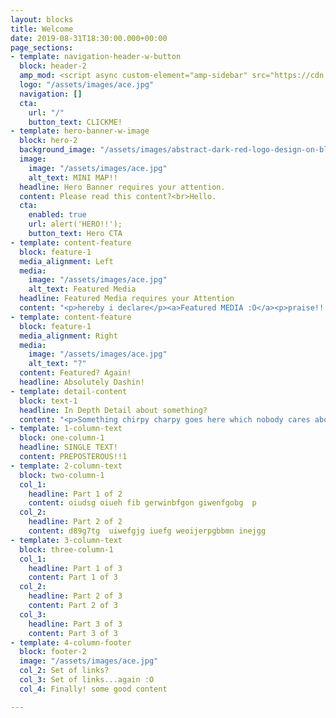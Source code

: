 ```yaml
---
layout: blocks
title: Welcome
date: 2019-08-31T18:30:00.000+00:00
page_sections:
- template: navigation-header-w-button
  block: header-2
  amp_mod: <script async custom-element="amp-sidebar" src="https://cdn.ampproject.org/v0/amp-sidebar-latest.js"></script>
  logo: "/assets/images/ace.jpg"
  navigation: []
  cta:
    url: "/"
    button_text: CLICKME!
- template: hero-banner-w-image
  block: hero-2
  background_image: "/assets/images/abstract-dark-red-logo-design-on-black-background-video-animation-hd-1920x1080_ek5t-yjbl__F0008.png"
  image:
    image: "/assets/images/ace.jpg"
    alt_text: MINI MAP!!
  headline: Hero Banner requires your attention.
  content: Please read this content?<br>Hello.
  cta:
    enabled: true
    url: alert('HERO!!');
    button_text: Hero CTA
- template: content-feature
  block: feature-1
  media_alignment: Left
  media:
    image: "/assets/images/ace.jpg"
    alt_text: Featured Media
  headline: Featured Media requires your Attention
  content: "<p>hereby i declare</p><a>Featured MEDIA :O</a><p>praise!!!</p>"
- template: content-feature
  block: feature-1
  media_alignment: Right
  media:
    image: "/assets/images/ace.jpg"
    alt_text: "?"
  content: Featured? Again!
  headline: Absolutely Dashin!
- template: detail-content
  block: text-1
  headline: In Depth Detail about something?
  content: "<p>Something chirpy charpy goes here which nobody cares about</p>"
- template: 1-column-text
  block: one-column-1
  headline: SINGLE TEXT!
  content: PREPOSTEROUS!!1
- template: 2-column-text
  block: two-column-1
  col_1:
    headline: Part 1 of 2
    content: oiudsg oiueh fib gerwinbfgon giwenfgobg  p
  col_2:
    headline: Part 2 of 2
    content: d89g7tg  uiwefgjg iuefg weoijerpgbbmn inejgg
- template: 3-column-text
  block: three-column-1
  col_1:
    headline: Part 1 of 3
    content: Part 1 of 3
  col_2:
    headline: Part 2 of 3
    content: Part 2 of 3
  col_3:
    headline: Part 3 of 3
    content: Part 3 of 3
- template: 4-column-footer
  block: footer-2
  image: "/assets/images/ace.jpg"
  col_2: Set of links?
  col_3: Set of links...again :O
  col_4: Finally! some good content

---
```

